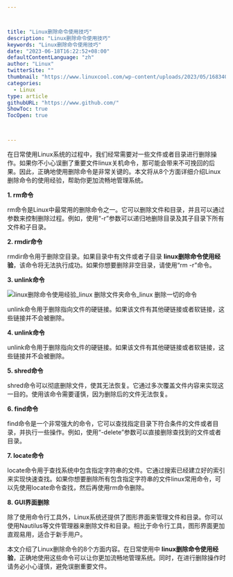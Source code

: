 ```yaml
---



title: "Linux删除命令使用技巧"
description: "Linux删除命令使用技巧"
keywords: "Linux删除命令使用技巧"
date: "2023-06-18T16:22:52+08:00"
defaultContentLanguage: "zh"
author: "Linux"
twitterSite: ""
thumbnail: "https://www.linuxcool.com/wp-content/uploads/2023/05/1683403917252_0.png"
categories:
  - Linux
type: article
githubURL: "https://www.github.com/"
ShowToc: true
TocOpen: true



---
```


在日常使用Linux系统的过程中，我们经常需要对一些文件或者目录进行删除操作。如果你不小心误删了重要文件linux关机命令，那可能会带来不可挽回的后果。因此，正确地使用删除命令是非常关键的。本文将从8个方面详细介绍Linux删除命令的使用经验，帮助你更加流畅地管理系统。

**1. rm命令**

rm命令是Linux中最常用的删除命令之一。它可以删除文件和目录，并且可以通过参数来控制删除过程。例如，使用“-r”参数可以递归地删除目录及其子目录下所有文件和子目录。

**2. rmdir命令**

rmdir命令用于删除空目录。如果目录中有文件或者子目录 **linux删除命令使用经验**，该命令将无法执行成功。如果你想要删除非空目录，请使用“rm -r”命令。

**3. unlink命令**

![linux删除命令使用经验_linux 删除文件夹命令_linux 删除一切的命令](https://www.linuxcool.com/wp-content/uploads/2023/05/1683403917252_0.png)

unlink命令用于删除指向文件的硬链接。如果该文件有其他硬链接或者软链接，这些链接并不会被删除。

**4. unlink命令**

unlink命令用于删除指向文件的硬链接。如果该文件有其他硬链接或者软链接，这些链接并不会被删除。

**5. shred命令**

shred命令可以彻底删除文件，使其无法恢复。它通过多次覆盖文件内容来实现这一目的。使用该命令需要谨慎，因为删除后的文件无法恢复。

**6. find命令**

find命令是一个非常强大的命令，它可以查找指定目录下符合条件的文件或者目录，并执行一些操作。例如，使用“-delete”参数可以直接删除查找到的文件或者目录。

**7. locate命令**

locate命令用于查找系统中包含指定字符串的文件。它通过搜索已经建立好的索引来实现快速查找。如果你想要删除所有包含指定字符串的文件linux常用命令，可以先使用locate命令查找，然后再使用rm命令删除。

**8. GUI界面删除**

除了使用命令行工具外，Linux系统还提供了图形界面来管理文件和目录。你可以使用Nautilus等文件管理器来删除文件和目录。相比于命令行工具，图形界面更加直观易用，适合于新手用户。

本文介绍了Linux删除命令的8个方面内容。在日常使用中 **linux删除命令使用经验**，正确地使用这些命令可以让你更加流畅地管理系统。同时，在进行删除操作时请务必小心谨慎，避免误删重要文件。